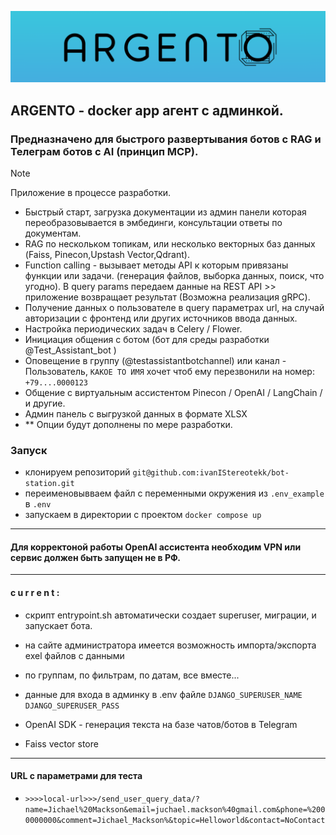 
![ - a  r  g  e  n  t  o - ](images/argento.png)

## ARGENTO - docker app агент с админкой. 
### Предназначено для быстрого развертывания ботов с RAG и Телеграм ботов c AI (принцип MCP).
> [!NOTE]
> Приложение в процессе разработки.

- Быстрый старт, загрузка документации из админ панели которая переобразовывается в эмбединги, консультации ответы по документам.
- RAG по нескольком топикам, или несколько векторных баз данных (Faiss, Pinecon,Upstash Vector,Qdrant). 
- Function calling - вызывает методы API к которым привязаны функции или задачи. (генерация файлов, выборка данных, поиск, что угодно).
    В query params передаем данные на REST API >> приложение возвращает результат (Возможна реализация gRPC).
- Получение данных о пользователе в query параметрах url, на случай авторизации с фронтенд или других источников ввода данных.
- Настройка периодических задач в Celery / Flower.
- Инициация общения с ботом (бот для среды разработки @Test_Assistant_bot )
- Оповещение в группу (@testassistantbotchannel) или канал - Пользователь, `КАКОЕ ТО ИМЯ` хочет чтоб ему перезвонили на номер: `+79....0000123`
- Общение с виртуальным ассистентом Pinecon / OpenAI / LangChain / и другие.
- Админ панель с выгрузкой данных в формате XLSX
- ** Опции будут дополнены по мере разработки.


### Запуск

- клонируем репозиторий `git@github.com:ivanIStereotekk/bot-station.git`
- переименовывваем файл с переменными окружения из ` .env_example ` в ` .env `
- запускаем в директории с проектом ` docker compose up `

---
#### Для корректоной работы OpenAI ассистента необходим VPN или сервис должен быть запущен не в РФ.
---

####  c u r r e n t :

- скрипт entrypoint.sh автоматически создает superuser, миграции, и запускает бота.

- на сайте администратора имеется возможность импорта/экспорта exel файлов с данными  

- по группам, по фильтрам, по датам, все вместе...

- данные для входа в админку в .env файле `DJANGO_SUPERUSER_NAME` `DJANGO_SUPERUSER_PASS`

- OpenAI SDK - генерация текста на базе чатов/ботов в Telegram

- Faiss vector store


---



#### URL с параметрами для теста
- `>>>>local-url>>>/send_user_query_data/?name=Jichael%20Mackson&email=juchael.mackson%40gmail.com&phone=%2000000000&comment=Jichael_Mackson%&topic=Helloworld&contact=NoContact`




